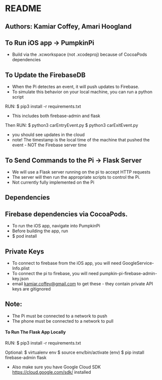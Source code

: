# README

## Authors: Kamiar Coffey, Amari Hoogland

## To Run iOS app -> PumpkinPi
* Build via the .xcworkspace (not .xcodeproj) because of CocoaPods dependencies

## To Update the FirebaseDB
* When the Pi detectes an event, it will push updates to Firebase.
* To simulate this behavior on your local machine, you can run a python script

RUN:
  $ pip3 install -r requirements.txt

* This includes both firebase-admin and flask

Then RUN:
  $ python3 carEntryEvent.py
  $ python3 carExitEvent.py


* you should see updates in the cloud
* note! The timestamp is the local time of the machine that pushed the event - NOT the Firebase server time

## To Send Commands to the Pi -> Flask Server
* We will use a Flask server running on the pi to accept HTTP requests
* The server will then run the appropriate scripts to control the Pi.
* Not currently fully implemented on the Pi

## Dependencies

## Firebase dependencies via CocoaPods.
* To run the iOS app, navigate into PumpkinPi
* Before building the app, run
* $ pod install

## Private Keys
* To connect to firebase from the iOS app, you will need GoogleService-Info.plist
* To connect the pi to firebase, you will need pumpkin-pi-firebase-admin-key.json
* email kamiar.coffey@gmail.com to get these - they contain private API keys are gitignored

## Note:
* The Pi must be connected to a network to push
* The phone must be connected to a network to pull

#### To Run The Flask App Locally

RUN:
  $ pip3 install -r requirements.txt

Optional:
    $ virtualenv env
    $ source env/bin/activate
    (env) $ pip install firebase-admin flask


* Also make sure you have Google Cloud SDK https://cloud.google.com/sdk/ installed
